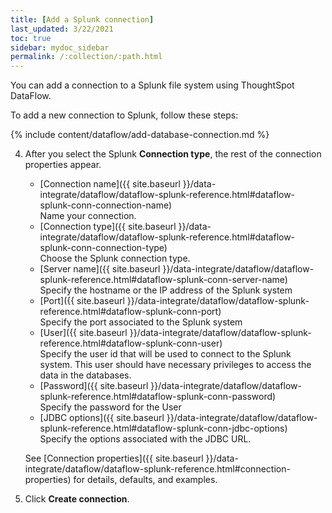 ```yaml
---
title: [Add a Splunk connection]
last_updated: 3/22/2021
toc: true
sidebar: mydoc_sidebar
permalink: /:collection/:path.html
---
```

You can add a connection to a Splunk file system using ThoughtSpot DataFlow.

To add a new connection to Splunk, follow these steps:

{% include content/dataflow/add-database-connection.md %}

4. After you select the Splunk **Connection type**, the rest of the connection properties appear.

   * [Connection name]({{ site.baseurl }}/data-integrate/dataflow/dataflow-splunk-reference.html#dataflow-splunk-conn-connection-name)<br/>Name your connection.
   * [Connection type]({{ site.baseurl }}/data-integrate/dataflow/dataflow-splunk-reference.html#dataflow-splunk-conn-connection-type)<br/>Choose the Splunk connection type.
   * [Server name]({{ site.baseurl }}/data-integrate/dataflow/dataflow-splunk-reference.html#dataflow-splunk-conn-server-name)<br/>Specify the hostname or the IP address of the Splunk system
   * [Port]({{ site.baseurl }}/data-integrate/dataflow/dataflow-splunk-reference.html#dataflow-splunk-conn-port)<br/>Specify the port associated to the Splunk system
   * [User]({{ site.baseurl }}/data-integrate/dataflow/dataflow-splunk-reference.html#dataflow-splunk-conn-user)<br/>Specify the user id that will be used to connect to the Splunk system. This user should have necessary privileges to access the data in the databases.
   * [Password]({{ site.baseurl }}/data-integrate/dataflow/dataflow-splunk-reference.html#dataflow-splunk-conn-password)<br/>Specify the password for the User
   * [JDBC options]({{ site.baseurl }}/data-integrate/dataflow/dataflow-splunk-reference.html#dataflow-splunk-conn-jdbc-options)<br/>Specify the options associated with the JDBC URL.

   See [Connection properties]({{ site.baseurl }}/data-integrate/dataflow/dataflow-splunk-reference.html#connection-properties) for details, defaults, and examples.

5.  Click **Create connection**.   
